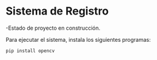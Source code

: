 <h1>Sistema de Registro</h1>

-Estado de proyecto en construcción.

Para ejecutar el sistema, instala los siguientes programas:

```pip install opencv```
